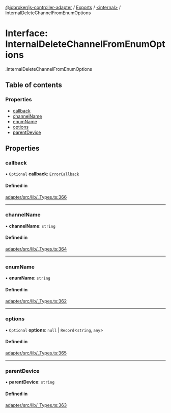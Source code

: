 [@iobroker/js-controller-adapter](../README.md) / [Exports](../modules.md) / [<internal\>](../modules/internal_.md) / InternalDeleteChannelFromEnumOptions

# Interface: InternalDeleteChannelFromEnumOptions

[<internal>](../modules/internal_.md).InternalDeleteChannelFromEnumOptions

## Table of contents

### Properties

- [callback](internal_.InternalDeleteChannelFromEnumOptions.md#callback)
- [channelName](internal_.InternalDeleteChannelFromEnumOptions.md#channelname)
- [enumName](internal_.InternalDeleteChannelFromEnumOptions.md#enumname)
- [options](internal_.InternalDeleteChannelFromEnumOptions.md#options)
- [parentDevice](internal_.InternalDeleteChannelFromEnumOptions.md#parentdevice)

## Properties

### callback

• `Optional` **callback**: [`ErrorCallback`](../modules/internal_.md#errorcallback)

#### Defined in

[adapter/src/lib/_Types.ts:366](https://github.com/ioBroker/ioBroker.js-controller/blob/d87d529d/packages/adapter/src/lib/_Types.ts#L366)

___

### channelName

• **channelName**: `string`

#### Defined in

[adapter/src/lib/_Types.ts:364](https://github.com/ioBroker/ioBroker.js-controller/blob/d87d529d/packages/adapter/src/lib/_Types.ts#L364)

___

### enumName

• **enumName**: `string`

#### Defined in

[adapter/src/lib/_Types.ts:362](https://github.com/ioBroker/ioBroker.js-controller/blob/d87d529d/packages/adapter/src/lib/_Types.ts#L362)

___

### options

• `Optional` **options**: ``null`` \| `Record`<`string`, `any`\>

#### Defined in

[adapter/src/lib/_Types.ts:365](https://github.com/ioBroker/ioBroker.js-controller/blob/d87d529d/packages/adapter/src/lib/_Types.ts#L365)

___

### parentDevice

• **parentDevice**: `string`

#### Defined in

[adapter/src/lib/_Types.ts:363](https://github.com/ioBroker/ioBroker.js-controller/blob/d87d529d/packages/adapter/src/lib/_Types.ts#L363)
